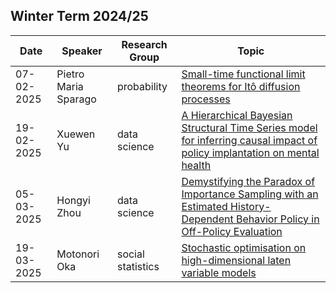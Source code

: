 ## Winter Term 2024/25

| Date | Speaker | Research Group | Topic |
|---|---|---|---|
| 07-02-2025 | Pietro Maria Sparago | probability | [Small-time functional limit theorems for Itô diffusion processes](talks/07-02-2025-Pietro-Maria-Sparago.html) |
| 19-02-2025 | Xuewen Yu | data science | [A Hierarchical Bayesian Structural Time Series model for inferring causal impact of policy implantation on mental health](talks/19-02-2025-Xuewen-Yu.html) |
| 05-03-2025 | Hongyi Zhou | data science | [Demystifying the Paradox of Importance Sampling with an Estimated History-Dependent Behavior Policy in Off-Policy Evaluation](talks/05-03-2025-Hongyi-Zhou.html) |
| 19-03-2025 | Motonori Oka | social statistics | [Stochastic optimisation on high-dimensional laten variable models](talks/19-03-2025-Motonori-Oka.html) |

